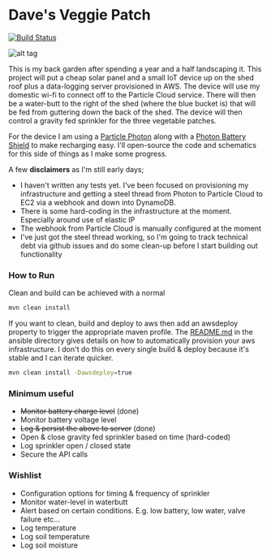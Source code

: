 # Dave's Veggie Patch

[![Build Status](https://travis-ci.org/davelush/iot-garden.svg?branch=master)](https://travis-ci.org/davelush/iot-garden) 

![alt tag](https://davessr2roadrunnerbuild.files.wordpress.com/2016/10/20160902_1700161.jpg)

This is my back garden after spending a year and a half landscaping it. This project will put a cheap solar panel and a small IoT device up on the shed roof plus a data-logging server provisioned in AWS. The device will use my domestic wi-fi to connect off to the Particle Cloud service. There will then be a water-butt to the right of the shed (where the blue bucket is) that will be fed from guttering down the back of the shed. The device will then control a gravity fed sprinkler for the three vegetable patches. 

For the device I am using a [Particle Photon](https://store.particle.io/collections/photon) along with a [Photon Battery Shield](https://www.sparkfun.com/products/13626) to make recharging easy. I'll open-source the code and schematics for this side of things as I make some progress. 

A few **disclaimers** as I'm still early days;

 - I haven't written any tests yet. I've been focused on provisioning my infrastructure and getting a steel thread from Photon to Particle Cloud to EC2 via a webhook and down into DynamoDB.
 - There is some hard-coding in the infrastructure at the moment. Especially around use of elastic IP
 - The webhook from Particle Cloud is manually configured at the moment
 - I've just got the steel thread working, so I'm going to track technical debt via github issues and do some clean-up before I start building out functionality

### How to Run

Clean and build can be achieved with a normal 
```bash
mvn clean install
```

If you want to clean, build and deploy to aws then add an awsdeploy property to trigger the appropriate maven profile. The [README.md](https://github.com/davelush/iot-garden/tree/master/ansible) in the ansible directory gives details on how to automatically provision your aws infrastructure. I don't do this on every single build & deploy because it's stable and I can iterate quicker.
```bash
mvn clean install -Dawsdeploy=true
```

### Minimum useful

 - ~~Monitor battery charge level~~ (done)
 - Monitor battery voltage level
 - ~~Log & persist the above to server~~ (done)
 - Open & close gravity fed sprinkler based on time (hard-coded)
 - Log sprinkler open / closed state
 - Secure the API calls
 
### Wishlist

 - Configuration options for timing & frequency of sprinkler
 - Monitor water-level in waterbutt
 - Alert based on certain conditions. E.g. low battery, low water, valve failure etc...
 - Log temperature
 - Log soil temperature
 - Log soil moisture
 
